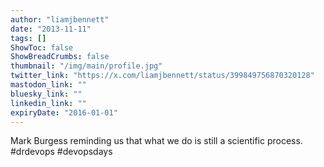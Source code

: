 ```yaml
---
author: "liamjbennett"
date: "2013-11-11"
tags: []
ShowToc: false
ShowBreadCrumbs: false
thumbnail: "/img/main/profile.jpg"
twitter_link: "https://x.com/liamjbennett/status/399849756870320128"
mastodon_link: ""
bluesky_link: ""
linkedin_link: ""
expiryDate: "2016-01-01"
---
```


Mark Burgess reminding us that what we do is still a scientific process. #drdevops #devopsdays

